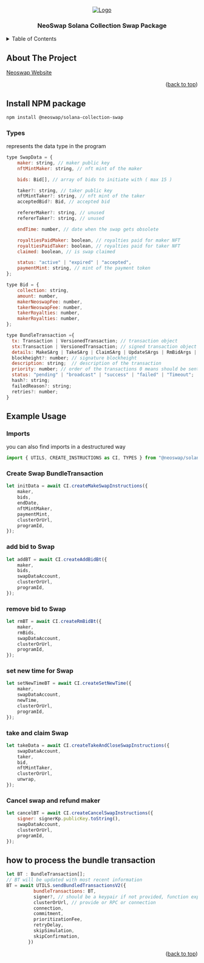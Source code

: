 <!-- PROJECT LOGO -->
<br />
<div align="center">
  <a href="https://neoswap.ai/wp-content/uploads/2022/08/logo-small-2.png">
    <img src="https://mma.prnewswire.com/media/2009538/NeoSwap_AI_Logo.jpg?w=200" alt="Logo">
  </a>

  <h3 align="center">NeoSwap Solana Collection Swap Package</h3>

</div>

<!-- TABLE OF CONTENTS -->
<details>
  <summary>Table of Contents</summary>
  <ol>
    <li>
      <a href="#about-the-project">About The Project</a>
      <a href="#Install-NPM-package">Install NPM package</a>

    </li>
    <li>
      <a href="#Install-NPM-package">Installation</a>

    </li>
    <li><a href="#usage">Usage</a></li>

  </ol>
</details>

<!-- ABOUT THE PROJECT -->

## About The Project

[Neoswap Website](https://neoswap.xyz/)

<p align="right">(<a href="#readme-top">back to top</a>)</p>

## Install NPM package

```sh
npm install @neoswap/solana-collection-swap
```

### Types

represents the data type in the program

```js
type SwapData = {
    maker: string, // maker public key
    nftMintMaker: string, // nft mint of the maker

    bids: Bid[], // array of bids to initiate with ( max 15 )

    taker?: string, // taker public key
    nftMintTaker?: string, // nft mint of the taker
    acceptedBid?: Bid, // accepted bid

    refererMaker?: string, // unused
    refererTaker?: string, // unused

    endTime: number, // date when the swap gets obsolete

    royaltiesPaidMaker: boolean, // royalties paid for maker NFT
    royaltiesPaidTaker: boolean, // royalties paid for taker NFT
    claimed: boolean, // is swap claimed

    status: "active" | "expired" | "accepted",
    paymentMint: string, // mint of the payment token
};

type Bid = {
    collection: string,
    amount: number,
    makerNeoswapFee: number,
    takerNeoswapFee: number,
    takerRoyalties: number,
    makerRoyalties: number,
};
```

```js
type BundleTransaction ={
  tx: Transaction | VersionedTransaction; // transaction object
  stx:Transaction | VersionedTransaction; // signed transaction object
  details: MakeSArg | TakeSArg | ClaimSArg | UpdateSArgs | RmBidArgs | SetNewTime; // arguments passed to the package to construct the transactions
  blockheight?: number; // signature blockheight
  description: string;  // description of the transaction
  priority: number; // order of the transactions 0 means should be sent first 
  status: "pending" | "broadcast" | "success" | "failed" | "Timeout";
  hash?: string;
  failedReason?: string;
  retries?: number;
}

```

## Example Usage

### Imports

you can also find imports in a destructured way

```js
import { UTILS, CREATE_INSTRUCTIONS as CI, TYPES } from "@neoswap/solana-collection-swap";
```

### Create Swap BundleTransaction

```js
let initData = await CI.createMakeSwapInstructions({
    maker,
    bids,
    endDate,
    nftMintMaker,
    paymentMint,
    clusterOrUrl,
    programId,
});
```

### add bid to Swap
```js
let addBT = await CI.createAddBidBt({
    maker,
    bids,
    swapDataAccount,
    clusterOrUrl,
    programId,
});
```
### remove bid to Swap

```js
let rmBT = await CI.createRmBidBt({
    maker,
    rmBids,
    swapDataAccount,
    clusterOrUrl,
    programId,
});
```
### set new time for Swap

```js
let setNewTimeBT = await CI.createSetNewTime({
    maker,
    swapDataAccount,
    newTime,
    clusterOrUrl,
    programId,
});
```

### take and claim Swap
```js
let takeData = await CI.createTakeAndCloseSwapInstructions({
    swapDataAccount,
    taker,
    bid,
    nftMintTaker,
    clusterOrUrl,
    unwrap,
});
```
### Cancel swap and refund maker
```js
let cancelBT = await CI.createCancelSwapInstructions({
    signer: signerKp.publicKey.toString(),
    swapDataAccount,
    clusterOrUrl,
    programId,
});
```

## how to process the bundle transaction

```js
let BT : BundleTransaction[];
// BT will be updated with most recent information
BT = await UTILS.sendBundledTransactionsV2({
          bundleTransactions: BT,
          signer?, // should be a keypair if not provided, function expects the transaction stx to be already signed
          clusterOrUrl, // provide or RPC or connection
          connection,
          commitment,
          prioritizationFee,
          retryDelay,
          skipSimulation,
          skipConfirmation,
        })
```


<p align="right">(<a href="#readme-top">back to top</a>)</p>

<!-- MARKDOWN LINKS & IMAGES -->

[neoswap-app]: https://www.neoswap.xyz
[neoswap-logo2]: https://mma.prnewswire.com/media/2009538/NeoSwap_AI_Logo.jpg?w=200
[neoswap-logo]: https://neoswap.xyz/static/media/logo.9762f0998529b1eaed83aee714bcb7cd.svg

